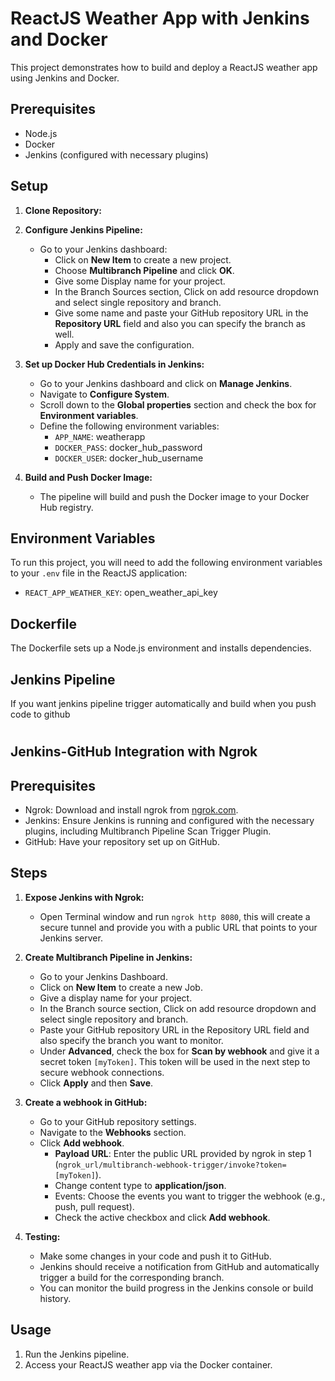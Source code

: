 # ReactJS Weather App with Jenkins and Docker

This project demonstrates how to build and deploy a ReactJS weather app using Jenkins and Docker.

## Prerequisites

- Node.js
- Docker
- Jenkins (configured with necessary plugins)

## Setup

1. **Clone Repository:**

2. **Configure Jenkins Pipeline:**

   - Go to your Jenkins dashboard:
     - Click on **New Item** to create a new project.
     - Choose **Multibranch Pipeline** and click **OK**.
     - Give some Display name for your project.
     - In the Branch Sources section, Click on add resource dropdown and select single repository and branch.
     - Give some name and paste your GitHub repository URL in the **Repository URL** field and also you can specify the branch as well.
     - Apply and save the configuration.

3. **Set up Docker Hub Credentials in Jenkins:**

   - Go to your Jenkins dashboard and click on **Manage Jenkins**.
   - Navigate to **Configure System**.
   - Scroll down to the **Global properties** section and check the box for **Environment variables**.
   - Define the following environment variables:
     - `APP_NAME`: weatherapp
     - `DOCKER_PASS`: docker_hub_password
     - `DOCKER_USER`: docker_hub_username

5. **Build and Push Docker Image:**
   - The pipeline will build and push the Docker image to your Docker Hub registry.

## Environment Variables

To run this project, you will need to add the following environment variables to your `.env` file in the ReactJS application:

- `REACT_APP_WEATHER_KEY`: open_weather_api_key

## Dockerfile

The Dockerfile sets up a Node.js environment and installs dependencies.

## Jenkins Pipeline

If you want jenkins pipeline trigger automatically and build when you push code to github
#
## Jenkins-GitHub Integration with Ngrok

## Prerequisites

- Ngrok: Download and install ngrok from [ngrok.com](https://ngrok.com/).
- Jenkins: Ensure Jenkins is running and configured with the necessary plugins, including Multibranch Pipeline Scan Trigger Plugin.
- GitHub: Have your repository set up on GitHub.

## Steps

1. **Expose Jenkins with Ngrok:**
   - Open Terminal window and run `ngrok http 8080`, this will create a secure tunnel and provide you with a public URL that points to your Jenkins server.

2. **Create Multibranch Pipeline in Jenkins:**
   - Go to your Jenkins Dashboard.
   - Click on **New Item** to create a new Job.
   - Give a display name for your project.
   - In the Branch source section, Click on add resource dropdown and select single repository and branch.
   - Paste your GitHub repository URL in the Repository URL field and also specify the branch you want to monitor.
   - Under **Advanced**, check the box for **Scan by webhook** and give it a secret token `[myToken]`. This token will be used in the next step to secure webhook connections.
   - Click **Apply** and then **Save**.

3. **Create a webhook in GitHub:**
   - Go to your GitHub repository settings.
   - Navigate to the **Webhooks** section.
   - Click **Add webhook**.
     - **Payload URL**: Enter the public URL provided by ngrok in step 1 (`ngrok_url/multibranch-webhook-trigger/invoke?token=[myToken]`).
     - Change content type to **application/json**.
     - Events: Choose the events you want to trigger the webhook (e.g., push, pull request).
     - Check the active checkbox and click **Add webhook**.

4. **Testing:**
   - Make some changes in your code and push it to GitHub.
   - Jenkins should receive a notification from GitHub and automatically trigger a build for the corresponding branch.
   - You can monitor the build progress in the Jenkins console or build history.

## Usage

1. Run the Jenkins pipeline.
2. Access your ReactJS weather app via the Docker container.
